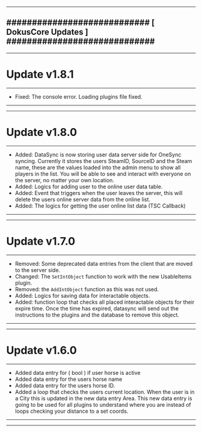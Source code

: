 --------------------------------------------------------------------------------
############################ [ DokusCore Updates ] #############################
--------------------------------------------------------------------------------
--------------------------------------------------------------------------------
# Update v1.8.1
--------------------------------------------------------------------------------
- Fixed: The console error. Loading plugins file fixed.
--------------------------------------------------------------------------------
--------------------------------------------------------------------------------
# Update v1.8.0
--------------------------------------------------------------------------------
- Added: DataSync is now storing user data server side for OneSync syncing.
  Currently it stores the users SteamID, SourceID and the Steam name, these
  are the values loaded into the admin menu to show all players in the list.
  You will be able to see and interact with everyone on the server, no matter
  your own location.
- Added: Logics for adding user to the online user data table.
- Added: Event that triggers when the user leaves the server, this will delete
  the users online server data from the online list.
- Added: The logics for getting the user online list data (TSC Callback)
--------------------------------------------------------------------------------
--------------------------------------------------------------------------------
# Update v1.7.0
--------------------------------------------------------------------------------
- Removed: Some deprecated data entries from the client that are moved to the
  server side.
- Changed: The `SetIntObject` function to work with the new UsableItems plugin.
- Removed: the `AddIntObject` function as this was not used.
- Added: Logics for saving data for interactable objects.
- Added: function loop that checks all placed interactable objects for their
  expire time. Once the time has expired, datasync will send out the instructions
  to the plugins and the database to remove this object.
--------------------------------------------------------------------------------
--------------------------------------------------------------------------------
# Update v1.6.0
--------------------------------------------------------------------------------
- Added data entry for ( bool ) if user horse is active
- Added data entry for the users horse name
- Added data entry for the users horse ID.
- Added a loop that checks the users current location. When the user is in a
  City this is updated in the new data entry Area. This new data entry is going
  to be used for all plugins to understand where you are instead of loops checking
  your distance to a set coords.
--------------------------------------------------------------------------------
--------------------------------------------------------------------------------
